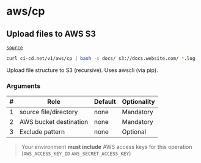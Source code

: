 # aws/cp

## Upload files to AWS S3
[`source`](https://github.com/omrilotan/ci-cd.net/blob/master/scripts/v1/aws/cp)

```sh
curl ci-cd.net/v1/aws/cp | bash -s docs/ s3://docs.website.com/ *.log
```

Upload file structure to S3 (recursive). Uses awscli (via pip).

### Arguments

| # | Role | Default | Optionality
| --- | --- | --- | ---
| 1 | source file/directory | none | Mandatory
| 2 | AWS bucket destination | none | Mandatory
| 3 | Exclude pattern | none | Optional

> Your environment **must include** AWS access keys for this operation (`AWS_ACCESS_KEY_ID` `AWS_SECRET_ACCESS_KEY`)
